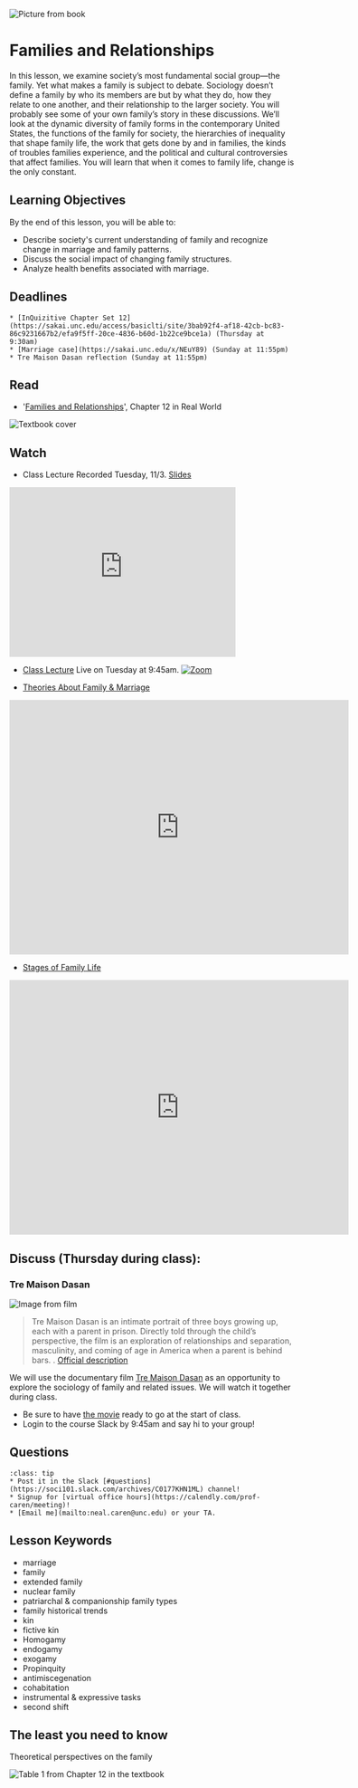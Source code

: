 ![Picture from book](../images/REALWORLD7_FIG12_CO.jpg)

# Families and Relationships


In this lesson, we examine society’s most fundamental social group—the family. Yet what makes a family is subject to debate. Sociology doesn’t define a family by who its members are but by what they do, how they relate to one another, and their relationship to the larger society. You will probably see some of your own family’s story in these discussions. We’ll look at the dynamic diversity of family forms in the contemporary United States, the functions of the family for society, the hierarchies of inequality that shape family life, the work that gets done by and in families, the kinds of troubles families experience, and the political and cultural controversies that affect families. You will learn that when it comes to family life, change is the only constant.


## Learning Objectives

By the end of this lesson, you will be able to:     
* Describe society's current understanding of family and recognize change in marriage and family patterns.
* Discuss the social impact of changing family structures.
* Analyze health benefits associated with marriage.

## Deadlines

```{admonition} Be sure to hand these in before the deadline
* [InQuizitive Chapter Set 12](https://sakai.unc.edu/access/basiclti/site/3bab92f4-af18-42cb-bc83-86c9231667b2/efa9f5ff-20ce-4836-b60d-1b22ce9bce1a) (Thursday at 9:30am)
* [Marriage case](https://sakai.unc.edu/x/NEuY89) (Sunday at 11:55pm)
* Tre Maison Dasan reflection (Sunday at 11:55pm)

```

## Read
* '[Families and Relationships](https://ncia.wwnorton.com/87056/)', Chapter 12 in Real World

![Textbook cover](https://cdn.wwnorton.com/dam_booktitles/733/img/cover/9780393419337_300.jpeg)



## Watch

* Class Lecture
Recorded Tuesday, 11/3.  [Slides](https://www.dropbox.com/s/7u1msc8nocklmko/SOCI%20101%20Family.pptx?dl=1)

<iframe
    width="400"
    height="300"
    src="https://media.unc.edu/w/ycQCAA/"
    frameborder="0"
    allowfullscreen
></iframe>






* [Class Lecture](https://unc.zoom.us/j/96531859232) Live on Tuesday at 9:45am.
[![Zoom](https://cuit.columbia.edu/sites/default/files/styles/cu_crop/public/content/zoom-logo-transparent-6.png?itok=PJk3QEss)](https://unc.zoom.us/j/96531859232)





* [Theories About Family & Marriage](https://www.youtube.com/watch?v=yaeiCEro0iU)




<iframe
width="600"
height="450"
    src="https://www.youtube.com/embed/yaeiCEro0iU"
    frameborder="0"
    allowfullscreen
></iframe>



* [Stages of Family Life](https://www.youtube.com/watch?v=eWTz3KBCxfg)


<iframe
width="600"
height="450"
    src="https://www.youtube.com/embed/eWTz3KBCxfg"
    frameborder="0"
    allowfullscreen
></iframe>




## Discuss (Thursday during class):
### Tre Maison Dasan

![Image from film](https://www.pbs.org/independentlens/wp/wp-content/uploads/2018/10/tre-maison-dasan-signature-1920x830.jpg)

> Tre Maison Dasan is an intimate portrait of three boys growing up, each with a parent in prison. Directly told through the child’s perspective, the film is an exploration of relationships and separation, masculinity, and coming of age in America when a parent is behind bars. . [Official description](https://wearetheradicalmonarchsmovie.com)


We will use the documentary film [Tre Maison Dasan](https://unc-tugg-com.libproxy.lib.unc.edu/full-movies/Tre-Maison-Dasan) as an opportunity to explore the sociology of family and related issues.  We will watch it together during class.
* Be sure to have [the movie](https://unc-tugg-com.libproxy.lib.unc.edu/full-movies/Tre-Maison-Dasan) ready to go at the start of class.
* Login to the course Slack by 9:45am and say hi to your group!






## Questions

```{admonition} If you have any questions at all about what you are supposed to do on this lesson, please remember I am here to help. Reach out any time so I can support your success.
:class: tip
* Post it in the Slack [#questions](https://soci101.slack.com/archives/C0177KHN1ML) channel!
* Signup for [virtual office hours](https://calendly.com/prof-caren/meeting)!
* [Email me](mailto:neal.caren@unc.edu) or your TA.
```


## Lesson Keywords
* marriage
* family  
* extended family
* nuclear family
* patriarchal & companionship family types
* family historical trends
* kin
* fictive kin
* Homogamy
* endogamy
* exogamy
* Propinquity
* antimiscegenation
* cohabitation
* instrumental & expressive tasks
* second shift





## The least you need to know
Theoretical perspectives on the family

![Table 1 from Chapter 12 in the textbook](../images/REALWORLD7_TABLE12.01.jpg "Table 1 from Chapter 12 in the textbook")
